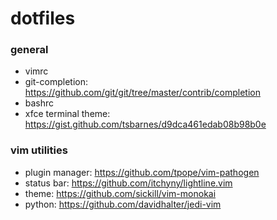 # dotfiles
### general

* vimrc
* git-completion: https://github.com/git/git/tree/master/contrib/completion
* bashrc
* xfce terminal theme: https://gist.github.com/tsbarnes/d9dca461edab08b98b0e

### vim utilities
* plugin manager: https://github.com/tpope/vim-pathogen
* status bar: https://github.com/itchyny/lightline.vim
* theme: https://github.com/sickill/vim-monokai
* python: https://github.com/davidhalter/jedi-vim
